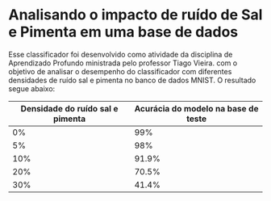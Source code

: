 # Analisando o impacto de ruído de Sal e Pimenta em uma base de dados

Esse classificador foi desenvolvido como atividade da disciplina de Aprendizado Profundo ministrada pelo professor Tiago Vieira. com o objetivo de analisar o desempenho do classificador com diferentes densidades de ruído sal e pimenta no banco de dados MNIST. O resultado segue abaixo:

| Densidade do ruído sal e pimenta | Acurácia do modelo na base de teste  | 
| -------------------------------  | ------------------------------------ |
|                0%                |                 99%                  |
|                5%                |                 98%                  |
|               10%                |                91.9%                 |
|               20%                |                70.5%                 |
|               30%                |                41.4%                 |
